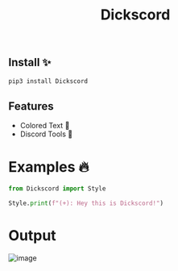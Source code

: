 <h1 align="center">Dickscord</h1>
<br>

## Install ✨

```sh
pip3 install Dickscord
```

## Features
  - Colored Text 🎉
  - Discord Tools 🎉

# Examples 🔥

```python
from Dickscord import Style

Style.print(f"(+): Hey this is Dickscord!")
```

# Output
![image](https://github.com/TheKindDeveloper/Dickscord-Python-Package/assets/129861526/94cfd6b7-5e34-4dd8-884c-e4791709bd6a)
